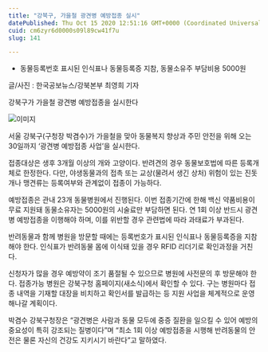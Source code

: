 ```yaml
---
title: "강북구, 가을철 광견병 예방접종 실시"
datePublished: Thu Oct 15 2020 12:51:16 GMT+0000 (Coordinated Universal Time)
cuid: cm6zyr6d0000s09l89cw41f7u
slug: 141

---
```



- 동물등록번호 표시된 인식표나 동물등록증 지참, 동물소유주 부담비용 5000원

글/사진 : 한국공보뉴스/강북본부 최영희 기자

강북구가 가을철 광견병 예방접종을 실시한다

![이미지](https://cdn.hashnode.com/res/hashnode/image/upload/v1739246993822/1ffb21a9-b05f-4533-8e2a-ac9394e7e5ef.jpeg)

서울 강북구(구청장 박겸수)가 가을철을 맞아 동물복지 향상과 주민 안전을 위해 오는 30일까지 ‘광견병 예방접종 사업’을 실시한다.

접종대상은 생후 3개월 이상의 개와 고양이다. 반려견의 경우 동물보호법에 따른 등록개체로 한정한다. 다만, 야생동물과의 접촉 또는 교상(물려서 생긴 상처) 위험이 있는 진돗개나 맹견류는 등록여부와 관계없이 접종이 가능하다.

예방접종은 관내 23개 동물병원에서 진행된다. 이번 접종기간에 한해 백신 약품비용이 무료 지원돼 동물소유자는 5000원의 시술료만 부담하면 된다. 연 1회 이상 반드시 광견병 예방접종을 이행해야 하며, 이를 위반할 경우 관련법에 따라 과태료가 부과된다.

반려동물과 함께 병원을 방문할 때에는 등록번호가 표시된 인식표나 동물등록증을 지참해야 한다. 인식표가 반려동물 몸에 이식돼 있을 경우 RFID 리더기로 확인과정을 거친다.

신청자가 많을 경우 예방약이 조기 품절될 수 있으므로 병원에 사전문의 후 방문해야 한다. 접종가능 병원은 강북구청 홈페이지(새소식)에서 확인할 수 있다. 구는 병원마다 접종 내역을 기재할 대장을 비치하고 확인서를 발급하는 등 지원 사업을 체계적으로 운영해나갈 계획이다.

박겸수 강북구청장은 “광견병은 사람과 동물 모두에 중증 질환을 일으킬 수 있어 예방의 중요성이 특히 강조되는 질병이다”며 “최소 1회 이상 예방접종을 시행해 반려동물의 안전은 물론 자신의 건강도 지키시기 바란다”고 말하였다.